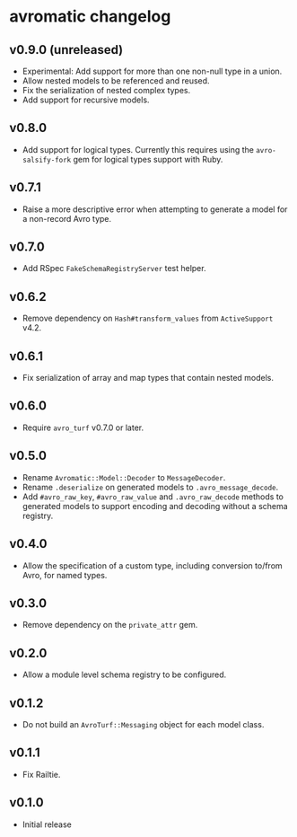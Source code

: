 # avromatic changelog

## v0.9.0 (unreleased)
- Experimental: Add support for more than one non-null type in a union.
- Allow nested models to be referenced and reused.
- Fix the serialization of nested complex types.
- Add support for recursive models.

## v0.8.0
- Add support for logical types. Currently this requires using the
  `avro-salsify-fork` gem for logical types support with Ruby.

## v0.7.1
- Raise a more descriptive error when attempting to generate a model for a
  non-record Avro type.

## v0.7.0
- Add RSpec `FakeSchemaRegistryServer` test helper.

## v0.6.2
- Remove dependency on `Hash#transform_values` from `ActiveSupport` v4.2.

## v0.6.1
- Fix serialization of array and map types that contain nested models.

## v0.6.0
- Require `avro_turf` v0.7.0 or later.

## v0.5.0
- Rename `Avromatic::Model::Decoder` to `MessageDecoder`.
- Rename `.deserialize` on generated models to `.avro_message_decode`.
- Add `#avro_raw_key`, `#avro_raw_value` and `.avro_raw_decode` methods to
  generated models to support encoding and decoding without a schema registry.

## v0.4.0
- Allow the specification of a custom type, including conversion to/from Avro,
  for named types.

## v0.3.0
- Remove dependency on the `private_attr` gem.

## v0.2.0
- Allow a module level schema registry to be configured.

## v0.1.2
- Do not build an `AvroTurf::Messaging` object for each model class.

## v0.1.1
- Fix Railtie.

## v0.1.0
- Initial release
